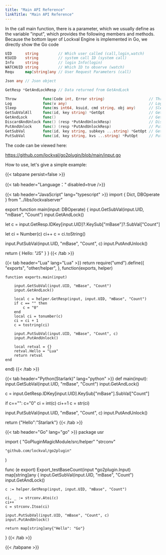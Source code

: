 ```yaml
---
title: "Main API Reference"
linkTitle: "Main API Reference"
---
```


In the call main function, there is a parameter, which we usually define as the variable "input", which provides the following members and methods. Because the bottom layer of Lockval Engine is implemented in Go, we directly show the Go code

```go
UID      string         // Which user called (call,login,watch)
KSUID    string         // system call ID (system call)
Info     string         // login Info(login)
WATCHUID string         // Which ID to observe (watch)
Requ     map[string]any // User Request Parameters (call)

Json any // Json object

GetResp *GetAndLockResp // Data returned from GetAndLock

Throw            func(Code int, Error string)                    // Throw throw an error to the client
Log              func(v any)                                     // Log Output an arbitrary data to the console
Sleep            func(ms int64, ksuid, cmd string, obj any)      // Sleep Call cmd("xxx/xxx", obj) after timing ms, ksuid:must have value
GetSubValAll     func(id, key string) *GetOpt                    // GetSubValAll Get all the data of the key
GetAndLock       func()                                          // GetAndLock Acquire and lock (can only be called once)
DiscardAndUnlock func() (resp *PutAndUnlockResp)                 // DiscardAndUnlock discard all edits (can only be called once)
PutAndUnlock     func() (resp *PutAndUnlockResp)                 // PutAndUnlock change and unlock (can only be called once)
GetSubVal        func(id, key string, subkeys ...string) *GetOpt // GetSubVal Get some data, when the subkeys are empty, it is to get all
PutSubVal        func(id, key string, kvs ...string) *PutOpt     // PutSubVal set key value
```

The code can be viewed here:

https://github.com/lockval/go2plugin/blob/main/input.go

How to use, let's give a simple example:

{{< tabpane persist=false >}}

{{< tab header="Language：" disabled=true />}}

{{< tab header="JavaScript" lang="typescript" >}}
import { Dict, DBOperate } from "../libs/lockvalserver"

export function main(input: DBOperate<any>) {
  input.GetSubVal(input.UID, "mBase", "Count")
  input.GetAndLock()

  let c = input.GetResp.IDKey[input.UID]?.KeySub["mBase"]?.SubVal["Count"]

  let ci = Number(c)
  ci++
  c = ci.toString()

  input.PutSubVal(input.UID, "mBase", "Count", c)
  input.PutAndUnlock()

  return { Hello: "JS" }
}
{{< /tab >}}

{{< tab header="Lua" lang="Lua" >}}
return require("umd").define({
    "exports",
    "other/helper",
}, function(exports, helper)

    function exports.main(input)

        input.GetSubVal(input.UID, "mBase", "Count")
        input.GetAndLock()

        local c = helper.GetResp(input, input.UID, "mBase", "Count")
        if c == "" then
            c = "0"
        end
        local ci = tonumber(c)
        ci = ci + 1
        c = tostring(ci)

        input.PutSubVal(input.UID, "mBase", "Count", c)
        input.PutAndUnlock()

        local retval = {}
        retval.Hello = "Lua"
        return retval
    end

end)
{{< /tab >}}

{{< tab header="Python(Starlark)" lang="python" >}}
def main(input):
  input.GetSubVal(input.UID, "mBase", "Count")
  input.GetAndLock()

  c = input.GetResp.IDKey[input.UID].KeySub["mBase"].SubVal["Count"]

  if c=="":
    c="0"
  ci = int(c)
  ci+=1
  c = str(ci)

  input.PutSubVal(input.UID, "mBase", "Count", c)
  input.PutAndUnlock()

  return {"Hello":"Starlark"}
{{< /tab >}}

{{< tab header="Go" lang="go" >}}
package usr

import (
	"GoPluginMagicModule/src/helper"
	"strconv"

	"github.com/lockval/go2plugin"
)

func (e export) Export_testBaseCount(input *go2plugin.Input) map[string]any {
	input.GetSubVal(input.UID, "mBase", "Count")
	input.GetAndLock()

	c := helper.GetResp(input, input.UID, "mBase", "Count")

	ci, _ := strconv.Atoi(c)
	ci++
	c = strconv.Itoa(ci)

	input.PutSubVal(input.UID, "mBase", "Count", c)
	input.PutAndUnlock()

	return map[string]any{"Hello": "Go"}
}
{{< /tab >}}

{{< /tabpane >}}